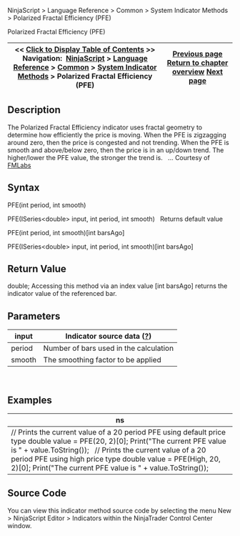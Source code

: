 ﻿
NinjaScript \> Language Reference \> Common \> System Indicator Methods \> Polarized Fractal Efficiency (PFE)

Polarized Fractal Efficiency (PFE)

| \<\< [Click to Display Table of Contents](polarized_fractal_efficiency_p.md) \>\> **Navigation:**     [NinjaScript](ninjascript-1.md) \> [Language Reference](language_reference_wip-1.md) \> [Common](common-1.md) \> [System Indicator Methods](indicators-1.md) \> Polarized Fractal Efficiency (PFE) | [Previous page](pivots-1.md) [Return to chapter overview](indicators-1.md) [Next page](price_oscillator-1.md) |
| --- | --- |
## Description
The Polarized Fractal Efficiency indicator uses fractal geometry to determine how efficiently the price is moving. When the PFE is zigzagging around zero, then the price is congested and not trending. When the PFE is smooth and above/below zero, then the price is in an up/down trend. The higher/lower the PFE value, the stronger the trend is.
 
... Courtesy of [FMLabs](http://www.fmlabs.com/reference/default.htm?url=PFE.md)

## Syntax
PFE(int period, int smooth)  

PFE(ISeries\<double\> input, int period, int smooth)
 
Returns default value  

PFE(int period, int smooth)\[int barsAgo]  

PFE(ISeries\<double\> input, int period, int smooth)\[int barsAgo]

## Return Value
double; Accessing this method via an index value \[int barsAgo] returns the indicator value of the referenced bar.

## Parameters

| input | Indicator source data ([?](valid_input_data_for_indicator-1.md)) |
| --- | --- |
| period | Number of bars used in the calculation |
| smooth | The smoothing factor to be applied |
 
## 
## Examples

| ns |
| --- |
| // Prints the current value of a 20 period PFE using default price type double value \= PFE(20, 2)\[0]; Print("The current PFE value is " \+ value.ToString());   // Prints the current value of a 20 period PFE using high price type double value \= PFE(High, 20, 2)\[0]; Print("The current PFE value is " \+ value.ToString()); |

## Source Code
You can view this indicator method source code by selecting the menu New \> NinjaScript Editor \> Indicators within the NinjaTrader Control Center window.
